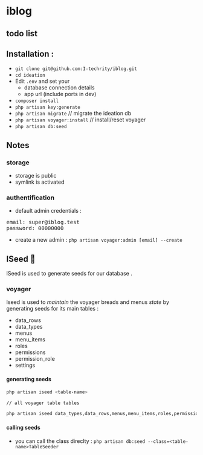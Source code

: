 
# iblog


## todo list




## Installation :

-   `git clone git@github.com:I-techrity/iblog.git`
-   `cd ideation`
-   Edit `.env` and set your
    - database connection details
    - app url (include ports in dev)
-   `composer install`
-   `php artisan key:generate`
-   `php artisan migrate`     // migrate the ideation db
-   `php artisan voyager:install`   // install/reset voyager
-   `php artisan db:seed`



## Notes 

### storage

- storage is public
- symlink is activated

### authentification

- default admin credentials :
<pre>
<span class="pl-ent">email</span>: <span class="pl-s">super@iblog.test</span>
<span class="pl-ent">password</span>: <span class="pl-s">00000000</span>
</pre>


- create a new admin : `php artisan voyager:admin [email] --create`

## ISeed  🎯

ISeed is used to generate seeds for our database .

### voyager

Iseed is used to *maintain* the voyager breads and menus *state* by generating seeds for its main tables  :

- data_rows
- data_types
- menus
- menu_items
- roles
- permissions
- permission_role
- settings


#### generating seeds

```bash
php artisan iseed <table-name>

// all voyager table tables

php artisan iseed data_types,data_rows,menus,menu_items,roles,permissions,permission_role,settings,users --clean --force
```

#### calling seeds

- you can call the class direclty : `php artisan db:seed --class=<table-name>TableSeeder`     


